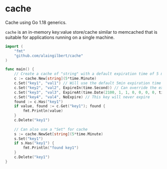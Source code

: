 # cache

Cache using Go 1.18 generics.

`cache` is an in-memory key:value store/cache similar to memcached that is
suitable for applications running on a single machine.

```go
import (
	"fmt"
	"github.com/alaingilbert/cache"
)

func main() {
	// Create a cache of "string" with a default expiration time of 5 minutes
	c := cache.New[string](5*time.Minute)
	c.Set("key1", "val1") // Will use the default 5min expiration time
	c.Set("key2", "val2", ExpireIn(time.Second)) // Can override the expiration time using a time.Duration
	c.Set("key3", "val3", ExpireAt(time.Date(2100, 1, 1, 0, 0, 0, 0, time.Local))) // Can override the expiration time using a time.Time
	c.Set("key4", "val4", NoExpire) // This key will never expire
	found := c.Has("key1")
	if value, found := c.Get("key1"); found {
		fmt.Println(value)
	}
	c.Delete("key1")
	
	// Can also use a "Set" for cache
	s := cache.NewSet[string](5*time.Minute)
	s.Set("key1")
	if s.Has("key1") {
		fmt.Println("found key1")
	}
	c.Delete("key1")
}
```